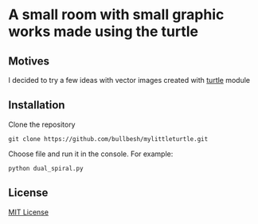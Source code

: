 # A small room with small graphic works made using the turtle
## Motives
I decided to try a few ideas with vector images created with [turtle](https://docs.python.org/3/library/turtle.html) module
## Installation
Clone the repository
```
git clone https://github.com/bullbesh/mylittleturtle.git
```
Choose file and run it in the console. For example:
```
python dual_spiral.py
```
## License
[MIT License](https://github.com/bullbesh/mylittleturtle/blob/main/LICENSE)